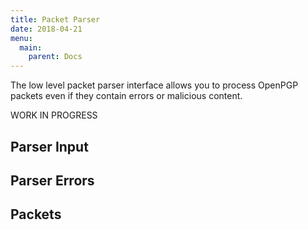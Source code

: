 ```yaml
---
title: Packet Parser
date: 2018-04-21
menu:
  main:
    parent: Docs
---
```


The low level packet parser interface allows you to process OpenPGP
packets even if they contain errors or malicious content.
<!--more-->

WORK IN PROGRESS

## Parser Input

## Parser Errors

## Packets


